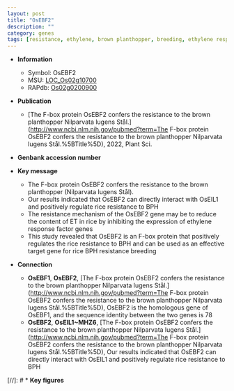 ```yaml
---
layout: post
title: "OsEBF2"
description: ""
category: genes
tags: [resistance, ethylene, brown planthopper, breeding, ethylene response]
---
```


* **Information**  
    + Symbol: OsEBF2  
    + MSU: [LOC_Os02g10700](http://rice.uga.edu/cgi-bin/ORF_infopage.cgi?orf=LOC_Os02g10700)  
    + RAPdb: [Os02g0200900](http://rapdb.dna.affrc.go.jp/viewer/gbrowse_details/irgsp1?name=Os02g0200900)  

* **Publication**  
    + [The F-box protein OsEBF2 confers the resistance to the brown planthopper Nilparvata lugens Stål.](http://www.ncbi.nlm.nih.gov/pubmed?term=The F-box protein OsEBF2 confers the resistance to the brown planthopper Nilparvata lugens Stål.%5BTitle%5D), 2022, Plant Sci.

* **Genbank accession number**  

* **Key message**  
    + The F-box protein OsEBF2 confers the resistance to the brown planthopper (Nilparvata lugens Stål).
    + Our results indicated that OsEBF2 can directly interact with OsEIL1 and positively regulate rice resistance to BPH
    + The resistance mechanism of the OsEBF2 gene may be to reduce the content of ET in rice by inhibiting the expression of ethylene response factor genes
    + This study revealed that OsEBF2 is an F-box protein that positively regulates the rice resistance to BPH and can be used as an effective target gene for rice BPH resistance breeding

* **Connection**  
    + __OsEBF1__, __OsEBF2__, [The F-box protein OsEBF2 confers the resistance to the brown planthopper Nilparvata lugens Stål.](http://www.ncbi.nlm.nih.gov/pubmed?term=The F-box protein OsEBF2 confers the resistance to the brown planthopper Nilparvata lugens Stål.%5BTitle%5D),  OsEBF2 is the homologous gene of OsEBF1, and the sequence identity between the two genes is 78
    + __OsEBF2__, __OsEIL1~MHZ6__, [The F-box protein OsEBF2 confers the resistance to the brown planthopper Nilparvata lugens Stål.](http://www.ncbi.nlm.nih.gov/pubmed?term=The F-box protein OsEBF2 confers the resistance to the brown planthopper Nilparvata lugens Stål.%5BTitle%5D),  Our results indicated that OsEBF2 can directly interact with OsEIL1 and positively regulate rice resistance to BPH

[//]: # * **Key figures**  


